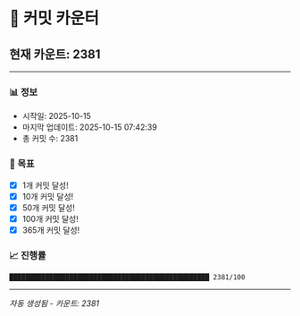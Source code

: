# 🔢 커밋 카운터

## 현재 카운트: 2381

---

### 📊 정보
- 시작일: 2025-10-15
- 마지막 업데이트: 2025-10-15 07:42:39
- 총 커밋 수: 2381

### 🎯 목표
- [x] 1개 커밋 달성!
- [x] 10개 커밋 달성!
- [x] 50개 커밋 달성!
- [x] 100개 커밋 달성!
- [x] 365개 커밋 달성!

### 📈 진행률
```
██████████████████████████████████████████████████ 2381/100
```

---
*자동 생성됨 - 카운트: 2381*
